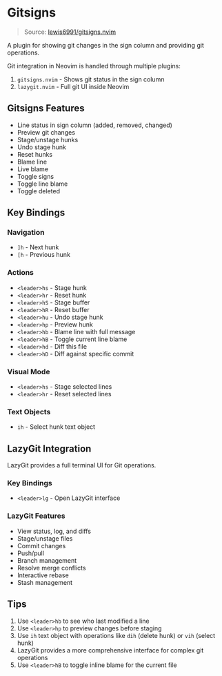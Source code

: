 # Gitsigns

> Source: [lewis6991/gitsigns.nvim](https://github.com/lewis6991/gitsigns.nvim)

A plugin for showing git changes in the sign column and providing git operations.

Git integration in Neovim is handled through multiple plugins:

1. `gitsigns.nvim` - Shows git status in the sign column
2. `lazygit.nvim` - Full git UI inside Neovim

## Gitsigns Features

- Line status in sign column (added, removed, changed)
- Preview git changes
- Stage/unstage hunks
- Undo stage hunk
- Reset hunks
- Blame line
- Live blame
- Toggle signs
- Toggle line blame
- Toggle deleted

## Key Bindings

### Navigation
- `]h` - Next hunk
- `[h` - Previous hunk

### Actions
- `<leader>hs` - Stage hunk
- `<leader>hr` - Reset hunk
- `<leader>hS` - Stage buffer
- `<leader>hR` - Reset buffer
- `<leader>hu` - Undo stage hunk
- `<leader>hp` - Preview hunk
- `<leader>hb` - Blame line with full message
- `<leader>hB` - Toggle current line blame
- `<leader>hd` - Diff this file
- `<leader>hD` - Diff against specific commit

### Visual Mode
- `<leader>hs` - Stage selected lines
- `<leader>hr` - Reset selected lines

### Text Objects
- `ih` - Select hunk text object

## LazyGit Integration

LazyGit provides a full terminal UI for Git operations.

### Key Bindings
- `<leader>lg` - Open LazyGit interface

### LazyGit Features
- View status, log, and diffs
- Stage/unstage files
- Commit changes
- Push/pull
- Branch management
- Resolve merge conflicts
- Interactive rebase
- Stash management

## Tips

1. Use `<leader>hb` to see who last modified a line
2. Use `<leader>hp` to preview changes before staging
3. Use `ih` text object with operations like `dih` (delete hunk) or `vih` (select hunk)
4. LazyGit provides a more comprehensive interface for complex git operations
5. Use `<leader>hB` to toggle inline blame for the current file 